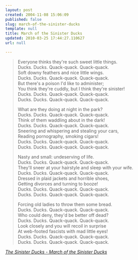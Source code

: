 ```yaml
---
layout: post
created: 2004-11-08 15:06:09
published: false
slug: march-of-the-sinister-ducks
template: null
title: March of the Sinister Ducks
updated: 2010-03-25 17:44:27.110627
url: null

---
```


> Everyone thinks they're such sweet little things.  
> Ducks. Ducks. Quack-quack. Quack-quack.  
> Soft downy feathers and nice little wings.  
> Ducks. Ducks. Quack-quack. Quack-quack.  
> But there's a poison I'd like to administer;  
> You think they're cuddly, but I think they're sinister!  
> Ducks. Ducks. Quack-quack. Quack-quack.  
> Ducks. Ducks. Quack-quack. Quack-quack.  
>
> What are they doing at night in the park?  
> Ducks. Ducks. Quack-quack. Quack-quack.  
> Think of them waddling about in the dark!  
> Ducks. Ducks. Quack-quack. Quack-quack.  
> Sneering and whispering and stealing your cars,  
> Reading pornography, smoking cigars!  
> Ducks. Ducks. Quack-quack. Quack-quack.  
> Ducks. Ducks. Quack-quack. Quack-quack.  
>
> Nasty and small: undeserving of life.  
> Ducks. Ducks. Quack-quack. Quack-quack.  
> They'll sneer at your hairstyle and sleep with your wife.  
> Ducks. Ducks. Quack-quack. Quack-quack.  
> Dressed in plaid jackets and horrible shoes,  
> Getting divorces and turning to booze!  
> Ducks. Ducks. Quack-quack. Quack-quack.  
> Ducks. Ducks. Quack-quack. Quack-quack.  
>
> Forcing old ladies to throw them some bread.  
> Ducks. Ducks. Quack-quack. Quack-quack.  
> Who could deny, they'd be better off dead?  
> Ducks. Ducks. Quack-quack. Quack-quack.  
> Look closely and you will recoil in surprise  
> At web-footed fascists with mad little eyes!  
> Ducks. Ducks. Quack-quack. Quack-quack.  
> Ducks. Ducks. Quack-quack. Quack-quack.

<cite><a href="http://www.harpercollins.com/hc/images/om/JB/SinisterDucks-MarchoftheSinisterDucks.mp3">The Sinister Ducks - March of the Sinister Ducks</a></cite> 

